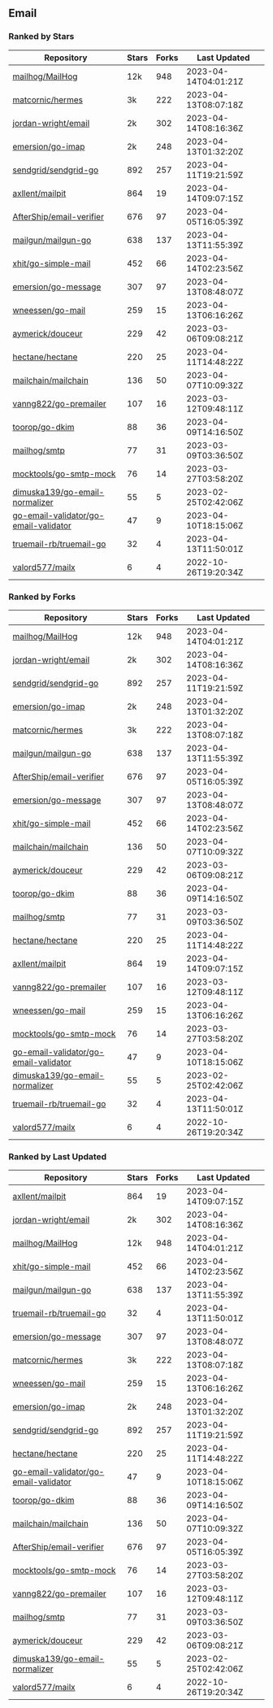 ## Email

### Ranked by Stars

| Repository | Stars | Forks | Last Updated |
|------------|-------|-------|--------------|
| [mailhog/MailHog](https://github.com/mailhog/MailHog) | 12k | 948 | 2023-04-14T04:01:21Z |
| [matcornic/hermes](https://github.com/matcornic/hermes) | 3k | 222 | 2023-04-13T08:07:18Z |
| [jordan-wright/email](https://github.com/jordan-wright/email) | 2k | 302 | 2023-04-14T08:16:36Z |
| [emersion/go-imap](https://github.com/emersion/go-imap) | 2k | 248 | 2023-04-13T01:32:20Z |
| [sendgrid/sendgrid-go](https://github.com/sendgrid/sendgrid-go) | 892 | 257 | 2023-04-11T19:21:59Z |
| [axllent/mailpit](https://github.com/axllent/mailpit) | 864 | 19 | 2023-04-14T09:07:15Z |
| [AfterShip/email-verifier](https://github.com/AfterShip/email-verifier) | 676 | 97 | 2023-04-05T16:05:39Z |
| [mailgun/mailgun-go](https://github.com/mailgun/mailgun-go) | 638 | 137 | 2023-04-13T11:55:39Z |
| [xhit/go-simple-mail](https://github.com/xhit/go-simple-mail) | 452 | 66 | 2023-04-14T02:23:56Z |
| [emersion/go-message](https://github.com/emersion/go-message) | 307 | 97 | 2023-04-13T08:48:07Z |
| [wneessen/go-mail](https://github.com/wneessen/go-mail) | 259 | 15 | 2023-04-13T06:16:26Z |
| [aymerick/douceur](https://github.com/aymerick/douceur) | 229 | 42 | 2023-03-06T09:08:21Z |
| [hectane/hectane](https://github.com/hectane/hectane) | 220 | 25 | 2023-04-11T14:48:22Z |
| [mailchain/mailchain](https://github.com/mailchain/mailchain) | 136 | 50 | 2023-04-07T10:09:32Z |
| [vanng822/go-premailer](https://github.com/vanng822/go-premailer) | 107 | 16 | 2023-03-12T09:48:11Z |
| [toorop/go-dkim](https://github.com/toorop/go-dkim) | 88 | 36 | 2023-04-09T14:16:50Z |
| [mailhog/smtp](https://github.com/mailhog/smtp) | 77 | 31 | 2023-03-09T03:36:50Z |
| [mocktools/go-smtp-mock](https://github.com/mocktools/go-smtp-mock) | 76 | 14 | 2023-03-27T03:58:20Z |
| [dimuska139/go-email-normalizer](https://github.com/dimuska139/go-email-normalizer) | 55 | 5 | 2023-02-25T02:42:06Z |
| [go-email-validator/go-email-validator](https://github.com/go-email-validator/go-email-validator) | 47 | 9 | 2023-04-10T18:15:06Z |
| [truemail-rb/truemail-go](https://github.com/truemail-rb/truemail-go) | 32 | 4 | 2023-04-13T11:50:01Z |
| [valord577/mailx](https://github.com/valord577/mailx) | 6 | 4 | 2022-10-26T19:20:34Z |

### Ranked by Forks

| Repository | Stars | Forks | Last Updated |
|------------|-------|-------|--------------|
| [mailhog/MailHog](https://github.com/mailhog/MailHog) | 12k | 948 | 2023-04-14T04:01:21Z |
| [jordan-wright/email](https://github.com/jordan-wright/email) | 2k | 302 | 2023-04-14T08:16:36Z |
| [sendgrid/sendgrid-go](https://github.com/sendgrid/sendgrid-go) | 892 | 257 | 2023-04-11T19:21:59Z |
| [emersion/go-imap](https://github.com/emersion/go-imap) | 2k | 248 | 2023-04-13T01:32:20Z |
| [matcornic/hermes](https://github.com/matcornic/hermes) | 3k | 222 | 2023-04-13T08:07:18Z |
| [mailgun/mailgun-go](https://github.com/mailgun/mailgun-go) | 638 | 137 | 2023-04-13T11:55:39Z |
| [AfterShip/email-verifier](https://github.com/AfterShip/email-verifier) | 676 | 97 | 2023-04-05T16:05:39Z |
| [emersion/go-message](https://github.com/emersion/go-message) | 307 | 97 | 2023-04-13T08:48:07Z |
| [xhit/go-simple-mail](https://github.com/xhit/go-simple-mail) | 452 | 66 | 2023-04-14T02:23:56Z |
| [mailchain/mailchain](https://github.com/mailchain/mailchain) | 136 | 50 | 2023-04-07T10:09:32Z |
| [aymerick/douceur](https://github.com/aymerick/douceur) | 229 | 42 | 2023-03-06T09:08:21Z |
| [toorop/go-dkim](https://github.com/toorop/go-dkim) | 88 | 36 | 2023-04-09T14:16:50Z |
| [mailhog/smtp](https://github.com/mailhog/smtp) | 77 | 31 | 2023-03-09T03:36:50Z |
| [hectane/hectane](https://github.com/hectane/hectane) | 220 | 25 | 2023-04-11T14:48:22Z |
| [axllent/mailpit](https://github.com/axllent/mailpit) | 864 | 19 | 2023-04-14T09:07:15Z |
| [vanng822/go-premailer](https://github.com/vanng822/go-premailer) | 107 | 16 | 2023-03-12T09:48:11Z |
| [wneessen/go-mail](https://github.com/wneessen/go-mail) | 259 | 15 | 2023-04-13T06:16:26Z |
| [mocktools/go-smtp-mock](https://github.com/mocktools/go-smtp-mock) | 76 | 14 | 2023-03-27T03:58:20Z |
| [go-email-validator/go-email-validator](https://github.com/go-email-validator/go-email-validator) | 47 | 9 | 2023-04-10T18:15:06Z |
| [dimuska139/go-email-normalizer](https://github.com/dimuska139/go-email-normalizer) | 55 | 5 | 2023-02-25T02:42:06Z |
| [truemail-rb/truemail-go](https://github.com/truemail-rb/truemail-go) | 32 | 4 | 2023-04-13T11:50:01Z |
| [valord577/mailx](https://github.com/valord577/mailx) | 6 | 4 | 2022-10-26T19:20:34Z |

### Ranked by Last Updated

| Repository | Stars | Forks | Last Updated |
|------------|-------|-------|--------------|
| [axllent/mailpit](https://github.com/axllent/mailpit) | 864 | 19 | 2023-04-14T09:07:15Z |
| [jordan-wright/email](https://github.com/jordan-wright/email) | 2k | 302 | 2023-04-14T08:16:36Z |
| [mailhog/MailHog](https://github.com/mailhog/MailHog) | 12k | 948 | 2023-04-14T04:01:21Z |
| [xhit/go-simple-mail](https://github.com/xhit/go-simple-mail) | 452 | 66 | 2023-04-14T02:23:56Z |
| [mailgun/mailgun-go](https://github.com/mailgun/mailgun-go) | 638 | 137 | 2023-04-13T11:55:39Z |
| [truemail-rb/truemail-go](https://github.com/truemail-rb/truemail-go) | 32 | 4 | 2023-04-13T11:50:01Z |
| [emersion/go-message](https://github.com/emersion/go-message) | 307 | 97 | 2023-04-13T08:48:07Z |
| [matcornic/hermes](https://github.com/matcornic/hermes) | 3k | 222 | 2023-04-13T08:07:18Z |
| [wneessen/go-mail](https://github.com/wneessen/go-mail) | 259 | 15 | 2023-04-13T06:16:26Z |
| [emersion/go-imap](https://github.com/emersion/go-imap) | 2k | 248 | 2023-04-13T01:32:20Z |
| [sendgrid/sendgrid-go](https://github.com/sendgrid/sendgrid-go) | 892 | 257 | 2023-04-11T19:21:59Z |
| [hectane/hectane](https://github.com/hectane/hectane) | 220 | 25 | 2023-04-11T14:48:22Z |
| [go-email-validator/go-email-validator](https://github.com/go-email-validator/go-email-validator) | 47 | 9 | 2023-04-10T18:15:06Z |
| [toorop/go-dkim](https://github.com/toorop/go-dkim) | 88 | 36 | 2023-04-09T14:16:50Z |
| [mailchain/mailchain](https://github.com/mailchain/mailchain) | 136 | 50 | 2023-04-07T10:09:32Z |
| [AfterShip/email-verifier](https://github.com/AfterShip/email-verifier) | 676 | 97 | 2023-04-05T16:05:39Z |
| [mocktools/go-smtp-mock](https://github.com/mocktools/go-smtp-mock) | 76 | 14 | 2023-03-27T03:58:20Z |
| [vanng822/go-premailer](https://github.com/vanng822/go-premailer) | 107 | 16 | 2023-03-12T09:48:11Z |
| [mailhog/smtp](https://github.com/mailhog/smtp) | 77 | 31 | 2023-03-09T03:36:50Z |
| [aymerick/douceur](https://github.com/aymerick/douceur) | 229 | 42 | 2023-03-06T09:08:21Z |
| [dimuska139/go-email-normalizer](https://github.com/dimuska139/go-email-normalizer) | 55 | 5 | 2023-02-25T02:42:06Z |
| [valord577/mailx](https://github.com/valord577/mailx) | 6 | 4 | 2022-10-26T19:20:34Z |

